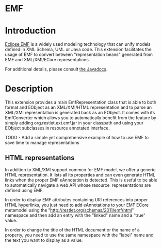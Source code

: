 EMF
===

Introduction
============

[Eclipse
EMF](http://www.eclipse.org/modeling/emf/)
is a widely used modeling technology that can unify models defined in
XML Schema, UML or Java code. This extension facilitates the usage of
EMF to convert between "representation beans" generated from EMF and
XML/XMI/ECore representations.

For additional details, please consult [the
Javadocs](http://restlet.org/learn/javadocs/2.1/jse/ext/org/restlet/ext/emf/package-summary.html).

Description
===========

This extension provides a main EmfRepresentation class that is able to
both format and EObject as an XML/XMI/HTML representation and to parse
an XML/XMI representation is generated back as an EObject. It comes with
its EmfConverter which allows you to automatically benefit from the
feature by simply adding org.restlet.ext.emf.jar in your classpath and
using your EObject subclasses in resource annotated interface.

TODO - Add a simple yet comprehensive example of how to use EMF to save
time to manage representations

HTML representations
--------------------

In addition to XML/XMI support common for EMF model, we offer a generic
HTML representation. It lists all its properties and can even generate
HTML links when the proper EMF eAnnotation is detected. This is useful
to be able to automatically navigate a web API whose resource 
representations are defined using EMF.

In order to display EMF attributes containing URI references into proper
HTML hyperlinks, you just need to add eAnnotations to your EMF ECore
metamodel using the "http://restlet.org/schemas/2011/emf/html"
namespace and then add an entry with the "linked" name and a "true"
value.

In order to change the title of the HTML document or the name of a
property, you need to use the same namespace with the "label" name and
the text you want to display as a value.

